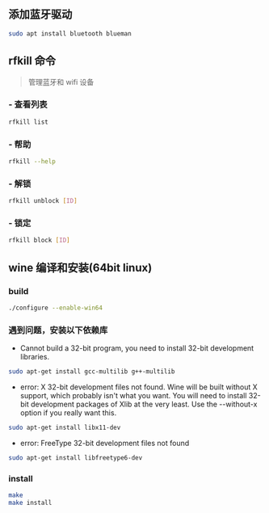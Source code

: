 ## 添加蓝牙驱动
```bash
sudo apt install bluetooth blueman
```
## rfkill 命令
> 管理蓝牙和 wifi 设备
### - 查看列表
```bash
rfkill list
```
### - 帮助
```bash
rfkill --help
```
### - 解锁
```bash
rfkill unblock [ID]
```
### - 锁定
```bash
rfkill block [ID]
```
## wine 编译和安装(64bit linux)
### build
```bash
./configure --enable-win64
```
### 遇到问题，安装以下依赖库
- Cannot build a 32-bit program, you need to install 32-bit development libraries.
```bash
sudo apt-get install gcc-multilib g++-multilib
```
- error: X 32-bit development files not found. Wine will be built
without X support, which probably isn't what you want. You will need
to install 32-bit development packages of Xlib at the very least.
Use the --without-x option if you really want this.
```bash
sudo apt-get install libx11-dev
```
- error: FreeType 32-bit development files not found
```bash
sudo apt-get install libfreetype6-dev
```
### install
```bash
make
make install
```